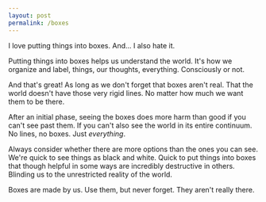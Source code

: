 ```yaml
---
layout: post
permalink: /boxes
---
```

I love putting things into boxes.
And... I also hate it.

Putting things into boxes helps us understand the world.
It's how we organize and label, things, our thoughts, everything.
Consciously or not.

And that's great!
As long as we don't forget that boxes aren't real.
That the world doesn't have those very rigid lines.
No matter how much we want them to be there.

After an initial phase, seeing the boxes does more harm than good if you can't see past them.
If you can't also see the world in its entire continuum.
No lines, no boxes.
Just *everything*.

Always consider whether there are more options than the ones you can see.
We're quick to see things as black and white.
Quick to put things into boxes that though helpful in some ways are incredibly destructive in others.
Blinding us to the unrestricted reality of the world.

Boxes are made by us.
Use them, but never forget.
They aren't really there.

